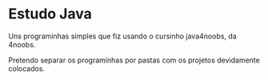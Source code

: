 # Estudo Java
Uns programinhas simples que fiz usando o cursinho java4noobs, da 4noobs.

Pretendo separar os programinhas por pastas com os projetos devidamente colocados.

